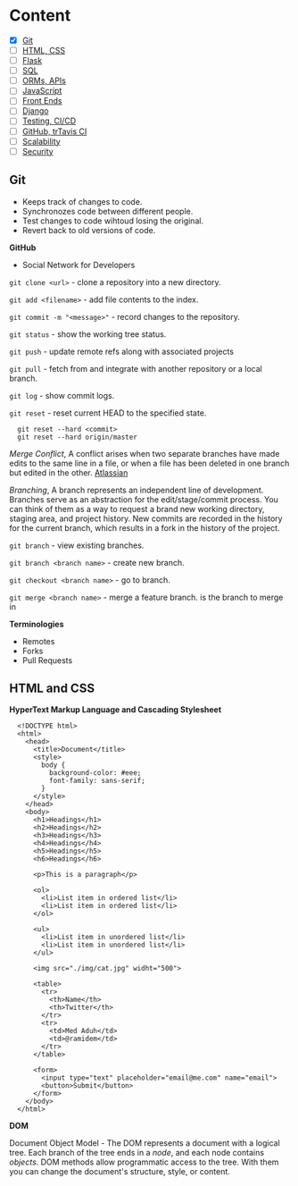 # Content

- [x] [Git](https://github.com/ramidem/cs50-python-and-js)
- [ ] [HTML, CSS](https://github.com/ramidem/cs50-python-and-js)
- [ ] [Flask]()
- [ ] [SQL]()
- [ ] [ORMs, APIs]()
- [ ] [JavaScript]()
- [ ] [Front Ends]()
- [ ] [Django]()
- [ ] [Testing, CI/CD]()
- [ ] [GitHub, trTavis CI]()
- [ ] [Scalability]()
- [ ] [Security]()

## Git

- Keeps track of changes to code.
- Synchronozes code between different people.
- Test changes to code wihtoud losing the original.
- Revert back to old versions of code.

**GitHub**

- Social Network for Developers

`git clone <url>` - clone a repository into a new directory.

`git add <filename>` - add file contents to the index.

`git commit -m "<message>"` - record changes to the repository.

`git status` - show the working tree status.

`git push` - update remote refs along with associated projects

`git pull` - fetch from and integrate with another repository or a local branch.

`git log` - show commit logs.

`git reset` - reset current HEAD to the specified state.

      git reset --hard <commit>
      git reset --hard origin/master

_Merge Conflict_, A conflict arises when two separate branches have made edits to the same line in a file, or when a file has been deleted in one branch but edited in the other. [Atlassian](https://www.atlassian.com/git/tutorials/using-branches/merge-conflicts)

_Branching_, A branch represents an independent line of development. Branches serve as an abstraction for the edit/stage/commit process. You can think of them as a way to request a brand new working directory, staging area, and project history. New commits are recorded in the history for the current branch, which results in a fork in the history of the project.

`git branch` - view existing branches.

`git branch <branch name>` - create new branch.

`git checkout <branch name>` - go to branch.

`git merge <branch name>` - merge a feature branch. <branch name> is the branch to merge in

**Terminologies**

- Remotes
- Forks
- Pull Requests

## HTML and CSS

**HyperText Markup Language and Cascading Stylesheet**

      <!DOCTYPE html>
      <html>
        <head>
          <title>Document</title>
          <style>
            body {
              background-color: #eee;
              font-family: sans-serif;
            }
          </style>
        </head>
        <body>
          <h1>Headings</h1>
          <h2>Headings</h2>
          <h3>Headings</h3>
          <h4>Headings</h4>
          <h5>Headings</h5>
          <h6>Headings</h6>

          <p>This is a paragraph</p>

          <ol>
            <li>List item in ordered list</li>
            <li>List item in ordered list</li>
          </ol>

          <ul>
            <li>List item in unordered list</li>
            <li>List item in unordered list</li>
          </ul>

          <img src="./img/cat.jpg" widht="500">

          <table>
            <tr>
              <th>Name</th>
              <th>Twitter</th>
            </tr>
            <tr>
              <td>Med Aduh</td>
              <td>@ramidem</td>
            </tr>
          </table>

          <form>
            <input type="text" placeholder="email@me.com" name="email">
            <button>Submit</button>
          </form>
        </body>
      </html>

**DOM**

Document Object Model - The DOM represents a document with a logical tree. Each branch of the tree ends in a _node_, and each node contains _objects_. DOM methods allow programmatic access to the tree. With them you can change the document's structure, style, or content.
